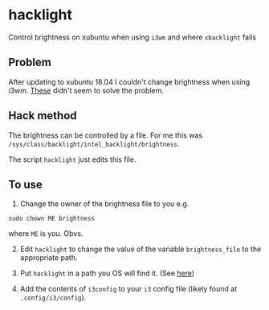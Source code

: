 # hacklight
Control brightness on xubuntu when using `i3wm` and where `xbacklight` fails

## Problem

After updating to xubuntu 18.04 I couldn't change brightness when using i3wm. 
[These](https://askubuntu.com/questions/1034305/brightness-problem-ubuntu-18-04-lts) 
didn't seem to solve the problem. 

## Hack method

The brightness can be controlled by a file.
For me this was `/sys/class/backlight/intel_backlight/brightness`.

The script `hacklight` just edits this file. 

## To use 

1. Change the owner of the brightness file to you e.g. 
```
sudo chown ME brightness
```
where `ME` is you. Obvs.

2. Edit `hacklight` to change the value of the variable `brightness_file` 
to the appropriate path.

3. Put `hacklight` in a path you OS will find it.
(See [here](https://gist.github.com/nex3/c395b2f8fd4b02068be37c961301caa7))

4. Add the contents of `i3config` to your `i3` config file (likely found at `.config/i3/config`). 




